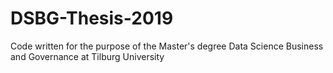 # DSBG-Thesis-2019
Code written for the purpose of the Master's degree Data Science Business and Governance at Tilburg University
